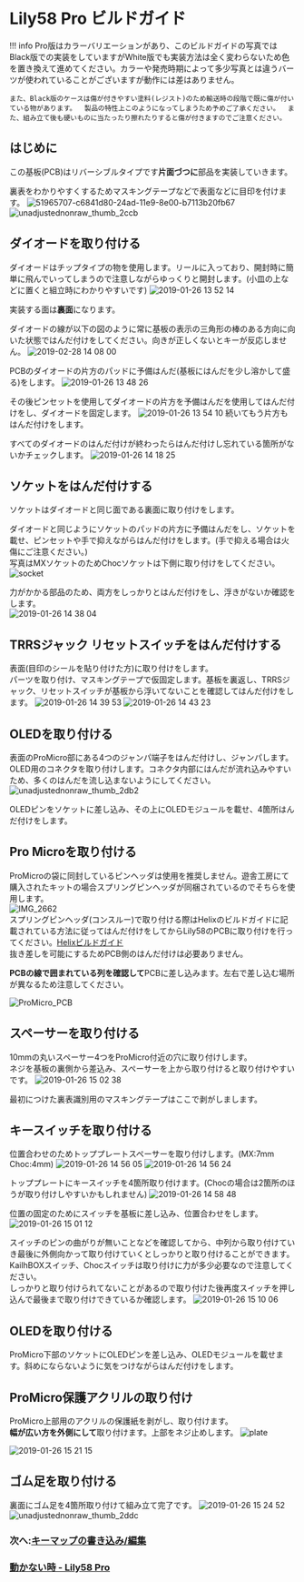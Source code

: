 # Lily58 Pro ビルドガイド
  
!!! info 
    Pro版はカラーバリエーションがあり、このビルドガイドの写真ではBlack版での実装をしていますがWhite版でも実装方法は全く変わらないため色を置き換えて進めてください。カラーや発売時期によって多少写真とは違うバーツが使われていることがございますが動作には差はありません。  
  
    また、Black版のケースは傷が付きやすい塗料(レジスト)のため輸送時の段階で既に傷が付いている物があります。  製品の特性上このようになってしまうため予めご了承ください。  また、組み立て後も硬いものに当たったり擦れたりすると傷が付きますのでご注意ください。

## はじめに
この基板(PCB)はリバーシブルタイプです**片面づつに**部品を実装していきます。

裏表をわかりやすくするためマスキングテープなどで表面などに目印を付けます。
![51965707-c6841d80-24ad-11e9-8e00-b7113b20fb67](https://user-images.githubusercontent.com/6285554/51967194-0947f480-24b2-11e9-860f-e45197cf0983.jpg)
![unadjustednonraw_thumb_2ccb](https://user-images.githubusercontent.com/6285554/53638905-1d2a7600-3c6b-11e9-9a39-a121c9b407b6.jpg)


## ダイオードを取り付ける
ダイオードはチップタイプの物を使用します。リールに入っており、開封時に簡単に飛んでいってしまうので注意しながらゆっくりと開封します。(小皿の上などに置くと組立時にわかりやすいです)
![2019-01-26 13 52 14](https://user-images.githubusercontent.com/6285554/51967206-1238c600-24b2-11e9-9617-01d8755c5b7f.jpg)

実装する面は**裏面**になります。  

ダイオードの線が以下の図のように常に基板の表示の三角形の棒のある方向に向いた状態ではんだ付けをしてください。向きが正しくないとキーが反応しません。
![2019-02-28 14 08 00](https://user-images.githubusercontent.com/6285554/53542561-53300300-3b62-11e9-8b83-5758ce400491.png)

PCBのダイオードの片方のパッドに予備はんだ(基板にはんだを少し溶かして盛る)をします。
![2019-01-26 13 48 26](https://user-images.githubusercontent.com/6285554/51965724-cbe16800-24ad-11e9-8afc-17c5b8eebda8.jpg)

その後ピンセットを使用してダイオードの片方を予備はんだを使用してはんだ付けをし、ダイオードを固定します。
![2019-01-26 13 54 10](https://user-images.githubusercontent.com/6285554/51967222-1cf35b00-24b2-11e9-9624-26ff45f7bc9b.jpg)
続いてもう片方もはんだ付けをします。  
  
すべてのダイオードのはんだ付けが終わったらはんだ付けし忘れている箇所がないかチェックします。
![2019-01-26 14 18 25](https://user-images.githubusercontent.com/6285554/51967226-1f55b500-24b2-11e9-93f5-2802156a4d10.jpg)



## ソケットをはんだ付けする
ソケットはダイオードと同じ面である裏面に取り付けをします。

ダイオードと同じようにソケットのパッドの片方に予備はんだをし、ソケットを載せ、ピンセットや手で抑えながらはんだ付けをします。(手で抑える場合は火傷にご注意ください。)  
写真はMXソケットのためChocソケットは下側に取り付けをしてください。
![socket](https://user-images.githubusercontent.com/6285554/57197682-3de1b580-6fa5-11e9-90b1-fca894e1e7d2.png)

力がかかる部品のため、両方をしっかりとはんだ付けをし、浮きがないか確認をします。  
![2019-01-26 14 38 04](https://user-images.githubusercontent.com/6285554/51967230-2250a580-24b2-11e9-94ce-591746c49f50.jpg)


## TRRSジャック リセットスイッチをはんだ付けする
表面(目印のシールを貼り付けた方)に取り付けをします。  
パーツを取り付け、マスキングテープで仮固定します。基板を裏返し、TRRSジャック、リセットスイッチが基板から浮いてないことを確認してはんだ付けをします。
![2019-01-26 14 39 53](https://user-images.githubusercontent.com/6285554/51967627-2c26d880-24b3-11e9-9764-aa51975c1eef.jpg)
![2019-01-26 14 43 23](https://user-images.githubusercontent.com/6285554/51967628-2cbf6f00-24b3-11e9-96e6-8f003c53d57b.jpg)


## OLEDを取り付ける
表面のProMicro部にある4つのジャンパ端子をはんだ付けし、ジャンパします。
OLED用のコネクタを取り付けします。コネクタ内部にはんだが流れ込みやすいため、多くのはんだを流し込まないようにしてください。
![unadjustednonraw_thumb_2db2](https://user-images.githubusercontent.com/6285554/53293031-d45c6280-380f-11e9-8f1c-1c167b27cfd3.jpg)

OLEDピンをソケットに差し込み、その上にOLEDモジュールを載せ、4箇所はんだ付けをします。


## Pro Microを取り付ける  
ProMicroの袋に同封しているピンヘッダは使用を推奨しません。遊舎工房にて購入されたキットの場合スプリングピンヘッダが同梱されているのでそちらを使用します。  
![IMG_2662](https://user-images.githubusercontent.com/6285554/57210525-f5171480-7017-11e9-9d92-3a345d53db94.jpg)  
スプリングピンヘッダ(コンスルー)で取り付ける際はHelixのビルドガイドに記載されている方法に従ってはんだ付けをしてからLily58のPCBに取り付けを行ってください。[Helixビルドガイド](https://github.com/MakotoKurauchi/helix/blob/master/Doc/buildguide_jp.md#pro-micro)  
抜き差しを可能にするためPCB側のはんだ付けは必要ありません。

**PCBの線で囲まれている列を確認して**PCBに差し込みます。左右で差し込む場所が異なるため注意してください。 

![ProMicro_PCB](https://user-images.githubusercontent.com/6285554/48819671-6a599a80-ed94-11e8-8e5d-6a6abca326a7.png)


## スペーサーを取り付ける
10mmの丸いスペーサー4つをProMicro付近の穴に取り付けします。  
ネジを基板の裏側から差込み、スペーサーを上から取り付けると取り付けやすいです。
![2019-01-26 15 02 38](https://user-images.githubusercontent.com/6285554/51967859-c0913b00-24b3-11e9-966c-f3621ed398e5.jpg)

最初につけた裏表識別用のマスキングテープはここで剥がしまします。

## キースイッチを取り付ける
位置合わせのためトッププレートスペーサーを取り付けします。(MX:7mm Choc:4mm)
![2019-01-26 14 56 05](https://user-images.githubusercontent.com/6285554/51967395-912dfe80-24b2-11e9-9cc7-b4520063f36c.jpg)
![2019-01-26 14 56 24](https://user-images.githubusercontent.com/6285554/51967376-83787900-24b2-11e9-82a0-850556daccfc.jpg)  

トッププレートにキースイッチを4箇所取り付けます。(Chocの場合は2箇所のほうが取り付けしやすいかもしれません)
![2019-01-26 14 58 48](https://user-images.githubusercontent.com/6285554/51967380-87a49680-24b2-11e9-80b9-a45564afc8cf.jpg)
  
位置の固定のためにスイッチを基板に差し込み、位置合わせをします。  
![2019-01-26 15 01 12](https://user-images.githubusercontent.com/6285554/51967478-c3d7f700-24b2-11e9-9f2f-4e75efc215a1.jpg)


スイッチのピンの曲がりが無いことなどを確認してから、中列から取り付けていき最後に外側向かって取り付けていくとしっかりと取り付けることができます。  
KailhBOXスイッチ、Chocスイッチは取り付けに力が多少必要なので注意してください。  
しっかりと取り付けられてないことがあるので取り付けた後再度スイッチを押し込んで最後まで取り付けできているか確認します。
![2019-01-26 15 10 06](https://user-images.githubusercontent.com/6285554/51967840-b66f3c80-24b3-11e9-8f50-6d8d31fe85e5.jpg)

## OLEDを取り付ける
ProMicro下部のソケットにOLEDピンを差し込み、OLEDモジュールを載せます。斜めにならないように気をつけながらはんだ付けをします。

## ProMicro保護アクリルの取り付け
ProMicro上部用のアクリルの保護紙を剥がし、取り付けます。  
**幅が広い方を外側にして**取り付けます。上部をネジ止めします。
![plate](https://user-images.githubusercontent.com/6285554/48837829-c4288780-edc9-11e8-8efb-6714d8e68e92.png)

![2019-01-26 15 21 15](https://user-images.githubusercontent.com/6285554/51967842-b8d19680-24b3-11e9-8402-85180ce10403.jpg)

## ゴム足を取り付ける  
裏面にゴム足を4箇所取り付けて組み立て完了です。
![2019-01-26 15 24 52](https://user-images.githubusercontent.com/6285554/51967992-24b3ff00-24b4-11e9-8cd3-1e679094682f.jpg)
![unadjustednonraw_thumb_2ddc](https://user-images.githubusercontent.com/6285554/53640050-6203dc00-3c6e-11e9-9434-5591ed3e414f.jpg)

### 次へ:[キーマップの書き込み/編集](firmware.md)

### [動かない時 - Lily58 Pro](help.md)